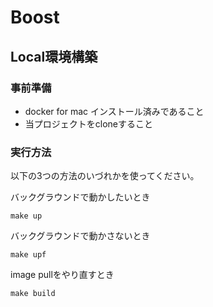 # Boost


## Local環境構築

### 事前準備

 - docker for mac インストール済みであること
 - 当プロジェクトをcloneすること

### 実行方法

以下の3つの方法のいづれかを使ってください。

バックグラウンドで動かしたいとき

```shell
make up
```

バックグラウンドで動かさないとき

```shell
make upf
```

image pullをやり直すとき

```shell
make build
```
